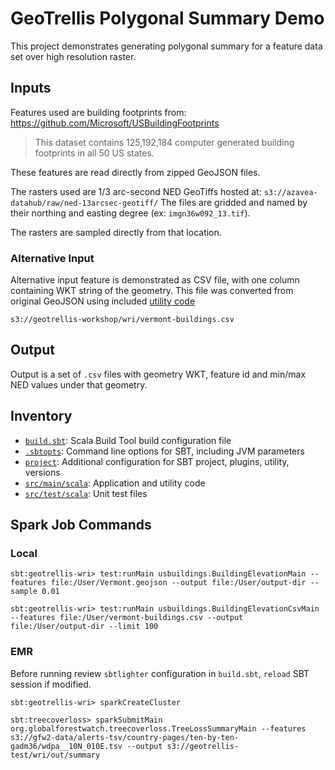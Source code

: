 # GeoTrellis Polygonal Summary Demo

This project demonstrates generating polygonal summary for a feature data set over high resolution raster.

## Inputs

Features used are building footprints from: https://github.com/Microsoft/USBuildingFootprints

> This dataset contains 125,192,184 computer generated building footprints in all 50 US states.

These features are read directly from zipped GeoJSON files.

The rasters used are 1/3 arc-second NED GeoTiffs hosted at: `s3://azavea-datahub/raw/ned-13arcsec-geotiff/`
The files are gridded and named by their northing and easting degree (ex: `imgn36w092_13.tif`).

The rasters are sampled directly from that location.

### Alternative Input
Alternative input feature is demonstrated as CSV file, with one column containing WKT string of the geometry.
This file was converted from original GeoJSON using included [utility code](https://github.com/echeipesh/geotrellis-wri-workshop/blob/1c003730d75e2b756465666d78d9cb7f13a0dee9/src/main/scala/usbuildings/Util.scala#L28-L48)

`s3://geotrellis-workshop/wri/vermont-buildings.csv`

## Output

Output is a set of `.csv` files with geometry WKT, feature id and min/max NED values under that geometry.

## Inventory

- [`build.sbt`](build.sbt): Scala Build Tool build configuration file
- [`.sbtopts`](.sbtopts): Command line options for SBT, including JVM parameters
- [`project`](project): Additional configuration for SBT project, plugins, utility, versions
- [`src/main/scala`](src/main/scala): Application and utility code
- [`src/test/scala`](src/test/scala): Unit test files

## Spark Job Commands

### Local

```
sbt:geotrellis-wri> test:runMain usbuildings.BuildingElevationMain --features file:/User/Vermont.geojson --output file:/User/output-dir --sample 0.01

sbt:geotrellis-wri> test:runMain usbuildings.BuildingElevationCsvMain --features file:/User/vermont-buildings.csv --output file:/User/output-dir --limit 100
```

### EMR

Before running review `sbtlighter` configuration in `build.sbt`, `reload` SBT session if modified.

```
sbt:geotrellis-wri> sparkCreateCluster

sbt:treecoverloss> sparkSubmitMain org.globalforestwatch.treecoverloss.TreeLossSummaryMain --features s3://gfw2-data/alerts-tsv/country-pages/ten-by-ten-gadm36/wdpa__10N_010E.tsv --output s3://geotrellis-test/wri/out/summary
```